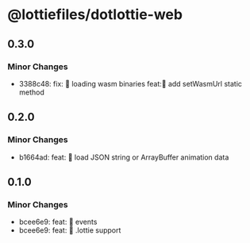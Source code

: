 # @lottiefiles/dotlottie-web

## 0.3.0

### Minor Changes

- 3388c48: fix: 🐛 loading wasm binaries feat:🎸 add setWasmUrl static method

## 0.2.0

### Minor Changes

- b1664ad: feat: 🎸 load JSON string or ArrayBuffer animation data

## 0.1.0

### Minor Changes

- bcee6e9: feat: 🎸 events
- bcee6e9: feat: 🎸 .lottie support
